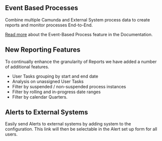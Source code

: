 ## Event Based Processes

Combine multiple Camunda and External System process data to create reports and monitor processes End-to-End.  

[Read more](https://docs.camunda.org/optimize/latest/user-guide/event-based-processes/) about the Event-Based Process feature in the Documentation.

## New Reporting Features

To continually enhance the granularity of Reports we have added a number of additional features.

- User Tasks grouping by start and end date
- Analysis on unassigned User Tasks
- Filter by suspended / non-suspended process instances
- Filter by rolling and in-progress date ranges
- Filter by calendar Quarters.

## Alerts to External Systems

Easily send Alerts to external systems by adding system to the configuration.
This link will then be selectable in the Alert set up form for all users.  
